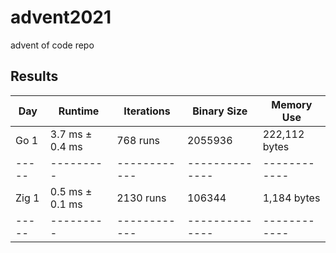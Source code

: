 # advent2021
advent of code repo

## Results

| Day | Runtime | Iterations |  Binary Size | Memory Use |
|-----|---------|------------|--------------|------------|
| Go 1| 3.7 ms ±   0.4 ms | 768 runs | 2055936 | 222,112 bytes |
|-----|---------|------------|--------------|------------|
| Zig 1 | 0.5 ms ±   0.1 ms | 2130 runs | 106344 | 1,184 bytes |
|-----|---------|------------|--------------|------------|
